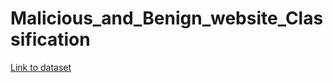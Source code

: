 # Malicious_and_Benign_website_Classification
[Link to dataset](https://www.kaggle.com/aksingh2411/dataset-of-malicious-and-benign-webpages)
